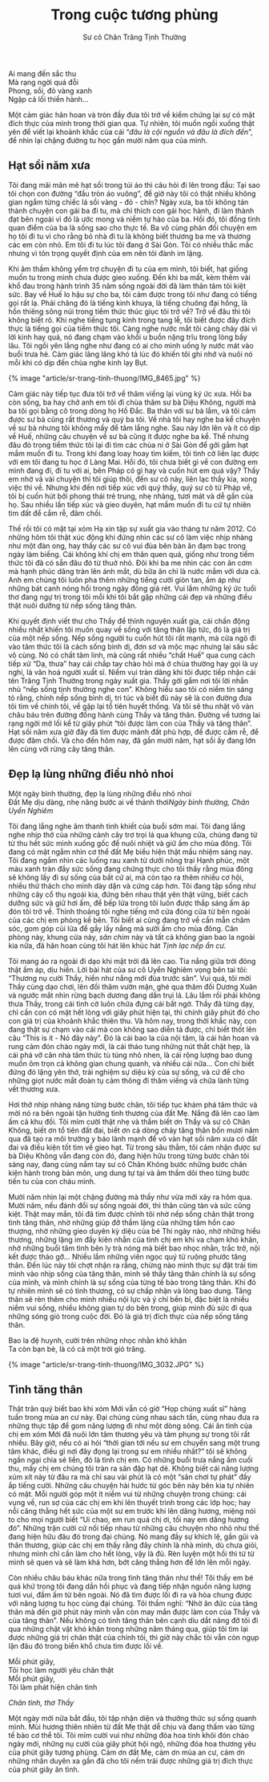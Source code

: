 ﻿---
title: Trong cuộc tương phùng
author: Sư cô Chân Trăng Tịnh Thường 
---

<div class="verse"><p>Ai mang đến sắc thu<br/>
Mà rạng ngời quá đỗi<br/>
Phong, sồi, đỏ vàng xanh<br/>
Ngập cả lối thiền hành…</p></div>

Một cảm giác hân hoan và tròn đầy đưa tôi trở về kiểm chứng lại sự có mặt đích thực của mình trong thời gian qua. Tự nhiên, tôi muốn ngồi xuống thật yên để viết lại khoảnh khắc của cái “*đâu là cội nguồn và đâu là đích đến*”, để nhìn lại chặng đường tu học gần mười năm qua của mình.

## Hạt sồi năm xưa

Tôi đang mãi mân mê hạt sồi trong túi áo thì câu hỏi đi lên trong đầu: Tại sao tôi chọn con đường “đầu tròn áo vuông”, để giờ này tôi có thật nhiều không gian ngắm từng chiếc lá sồi vàng - đỏ - chín? Ngày xưa, ba tôi không tán thành chuyện con gái ba đi tu, mà chỉ thích con gái học hành, đi làm thành đạt bên ngoài vì đó là ước mong và niềm tự hào của ba. Hồi đó, tôi đồng tình quan điểm của ba là sống sao cho thực tế. Ba vô cùng phản đối chuyện em họ tôi đi tu vì cho rằng bỏ nhà đi tu là không biết thương ba mẹ và thương các em còn nhỏ. Em tôi đi tu lúc tôi đang ở Sài Gòn. Tôi có nhiều thắc mắc nhưng vì tôn trọng quyết định của em nên tôi đành im lặng.

Khi âm thầm không yểm trợ chuyện đi tu của em mình, tôi biết, hạt giống muốn tu trong mình chưa được gieo xuống. Đến khi ba mất, kèm thêm vài khổ đau trong hành trình 35 năm sống ngoài đời đã làm thân tâm tôi kiệt sức. Bay về Huế lo hậu sự cho ba, tôi cảm được trong tôi như đang có tiếng gọi rất lạ. Phải chăng đó là tiếng kinh khuya, là tiếng chuông đại hồng, là hồn thiêng sông núi trong tiềm thức thúc giục tôi trở về? Trở về đâu thì tôi không biết rõ. Khi nghe tiếng tụng kinh trong tang lễ, tôi biết được đây đích thực là tiếng gọi của tiềm thức tôi. Càng nghe nước mắt tôi càng chảy dài vì lời kinh hay quá, nó đang chạm vào khối u buồn nặng trĩu trong lòng bấy lâu. Tôi ngồi yên lắng nghe như đang có ai cho mình uống ly nước mát vào buổi trưa hè. Cảm giác lâng lâng khó tả lúc đó khiến tôi ghi nhớ và nuôi nó mỗi khi có dịp đến chùa nghe kinh lạy Bụt.

{% image "article/sr-trang-tinh-thuong/IMG_8465.jpg" %}

Cảm giác này tiếp tục đưa tôi trở về thăm viếng lại vùng ký ức xưa. Hồi ba còn sống, ba hay chở anh em tôi đi chùa thăm sư bà Diệu Không, người mà ba tôi gọi bằng cô trong dòng họ Hồ Đắc. Ba thân với sư bà lắm, và tôi cảm được sư bà cũng rất thương và quý ba tôi. Về nhà tôi hay nghe ba kể chuyện về sư bà nhưng tôi không mấy để tâm lắng nghe. Sau này lớn lên và ít có dịp về Huế, những câu chuyện về sư bà cũng ít được nghe ba kể. Thế nhưng đâu đó trong tiềm thức tôi lại đi tìm các chùa ni ở Sài Gòn để gởi gắm hạt mầm muốn đi tu. Trong khi đang loay hoay tìm kiếm, tôi tình cờ liên lạc được với em tôi đang tu học ở Làng Mai. Hồi đó, tôi chưa biết gì về con đường em mình đang đi, đi tu với ai, bên Pháp có gì hay và cuốn hút em quá vậy? Thấy em nhờ vả vài chuyện thì tôi giúp thôi, đến sư cô này, liên lạc thầy kia, xong việc thì về. Nhưng khi đến nơi tiếp xúc với quý thầy, quý sư cô từ Pháp về, tôi bị cuốn hút bởi phong thái trẻ trung, nhẹ nhàng, tươi mát và dễ gần của họ. Sau nhiều lần tiếp xúc và gieo duyên, hạt mầm muốn đi tu cứ tự nhiên tìm đất để cắm rễ, đâm chồi. 

Thế rồi tôi có mặt tại xóm Hạ xin tập sự xuất gia vào tháng tư năm 2012. Có những hôm tôi thật xúc động khi đứng nhìn các sư cô làm việc nhịp nhàng như một đàn ong, hay thấy các sư cô vui đùa bên bàn ăn đạm bạc trong ngày làm biếng. Cái không khí chị em thân quen quá, giống như trong tiềm thức tôi đã có sẵn đâu đó từ thuở nhỏ. Đôi khi ba me nhìn các con ăn cơm mà hạnh phúc dâng tràn lên ánh mắt, dù bữa ăn chỉ là nước mắm với dưa cà. Anh em chúng tôi luôn pha thêm những tiếng cười giòn tan, ấm áp như những bát canh nóng hổi trong ngày đông giá rét. Vui lắm những ký ức tuổi thơ đang ngự trị trong tôi mỗi khi tôi bắt gặp những cái đẹp và những điều thật nuôi dưỡng từ nếp sống tăng thân.

Khi quyết định viết thư cho Thầy để thỉnh nguyện xuất gia, cái chấn động nhiều nhất khiến tôi muốn quay về sống với tăng thân lập tức, đó là giá trị của một nếp sống. Nếp sống người tu cuốn hút tôi rất mạnh, mà cửa ngõ đi vào tâm thức tôi là cách sống bình dị, đơn sơ và mộc mạc nhưng lại sâu sắc vô cùng. Nó có chất tâm linh, mà cũng rất nhiều “chất Huế” qua cung cách tiếp xử “Dạ, thưa” hay cái chắp tay chào hỏi mà ở chùa thường hay gọi là uy nghi, là văn hoá người xuất sĩ. Niềm vui tràn dâng khi tôi được tiếp nhận cái tên Trăng Tịnh Thường trong ngày xuất gia. Thầy gởi gắm nơi tôi lời nhắn nhủ “nếp sống tịnh thường nghe con”. Không hiểu sao tôi có niềm tin sáng tỏ rằng, chính nếp sống bình dị, tri túc và biết đủ này sẽ là con đường đưa tôi tìm về chính tôi, về gặp lại tổ tiên huyết thống. Và tôi sẽ thu nhặt vô vàn châu báu trên đường đồng hành cùng Thầy và tăng thân. Đường về tương lai rạng ngời mở lối kể từ giây phút “tôi được làm con của Thầy và tăng thân”. Hạt sồi năm xưa giờ đây đã tìm được mảnh đất phù hợp, để được cắm rễ, để được đâm chồi. Và cho đến hôm nay, đã gần mười năm, hạt sồi ấy đang lớn lên cùng với rừng cây tăng thân.

## Đẹp lạ lùng những điều nhỏ nhoi

<div class="verse"><p>Một ngày bình thường, đẹp lạ lùng những điều nhỏ nhoi<br/>
Đất Mẹ dịu dàng, nhẹ nâng bước ai về thảnh thơi<cite>Ngày bình thường, <i>Chân Uyển Nghiêm</i></cite></p></div>

Tôi đang lắng nghe âm thanh tinh khiết của buổi sớm mai. Tôi đang lắng nghe nhịp thở của những cành cây trơ trọi lá qua khung cửa, chúng đang từ từ thu hết sức mình xuống gốc để nuôi nhiệt và giữ ấm cho mùa đông. Tôi đang có mặt ngắm nhìn cơ thể đất Mẹ biểu hiện thật mầu nhiệm sáng nay. Tôi đang ngắm nhìn các luống rau xanh từ dưới nông trại Hạnh phúc, một màu xanh tràn đầy sức sống đang chứng thực cho tôi thấy rằng mùa đông sẽ không lấy đi sự sống của bất cứ ai, mà còn tạo ra thêm nhiều cơ hội, nhiều thử thách cho mình dày dặn và cứng cáp hơn. Tôi đang tập sống như những cây cổ thụ ngoài kia, đứng bên nhau thật yên thật vững, biết cách dưỡng sức và giữ hơi ấm, để bếp lửa trong tôi luôn được thắp sáng ấm áp đón tôi trở về. Thỉnh thoảng tôi nghe tiếng mở cửa đóng cửa từ bên ngoài của các chị em phòng kế bên. Tôi biết ai cũng đang trở về cần mẫn chăm sóc, gom góp củi lửa để gầy lấy nắng mà sưởi ấm cho mùa đông. Căn phòng này, khung cửa này, *sân chim* này và tất cả không gian bao la ngoài kia nữa, đã hân hoan cùng tôi hát lên khúc hát *Tịnh lạc nếp ẩn cư.*

Tôi mang áo ra ngoài đi dạo khi mặt trời đã lên cao. Tia nắng giữa trời đông thật ấm áp, dịu hiền. Lời bài hát của sư cô Uyển Nghiêm vọng bên tai tôi: “Thương nụ cười Thầy, hiền như nắng mới đùa trước sân”. Vui quá, tôi mời Thầy cùng dạo chơi, lên đồi thăm vườn mận, ghé qua thăm đồi Dương Xuân và ngước mắt nhìn rừng bạch dương đang dần trụi lá. Lâu lắm rồi phải không thưa Thầy, trong cái tình cờ luôn chứa đựng cái bất ngờ. Thầy đã từng dạy, chỉ cần con có mặt hết lòng với giây phút hiện tại, thì chính giây phút đó cho con giá trị của khoảnh khắc thiên thu. Và hôm nay, trong thời khắc này, con đang thật sự chạm vào cái mà con không sao diễn tả được, chỉ biết thốt lên câu “This is it - Nó đây này”. Đó là cái bao la của nội tâm, là cái hân hoan và rung cảm đón chào ngày mới, là cái tháo tung những nút thắt chật hẹp, là cái phá vỡ căn nhà tâm thức tù túng nhỏ nhen, là cái rộng lượng bao dung muốn ôm trọn cả không gian chung quanh, và nhiều cái nữa… Con chỉ biết đứng đó lặng yên thở, trải nghiệm sự diệu kỳ của sự sống, và cứ để cho những giọt nước mắt đoàn tụ cảm thông đi thăm viếng và chữa lành từng vết thương xưa.

Hơi thở nhịp nhàng nâng từng bước chân, tôi tiếp tục khám phá tâm thức và mời nó ra bên ngoài tận hưởng tình thương của đất Mẹ. Nắng đã lên cao làm ấm cả khu đồi. Tôi mỉm cười thật nhẹ và thầm biết ơn Thầy và sư cô Chân Không, biết ơn tổ tiên đất đai, biết ơn cả dòng chảy tăng thân bốn mươi năm qua đã tạo ra môi trường y báo lành mạnh để vô vàn hạt sồi năm xưa có đất đai và điều kiện tốt tìm về gieo hạt. Từ trong sâu thẳm, tôi cảm nhận được sư bà Diệu Không vẫn đang còn đó, đang hiện hữu trong từng bước chân tôi sáng nay, đang cùng nắm tay sư cô Chân Không bước những bước chân kiện hành trong bản môn, ung dung tự tại và âm thầm dõi theo từng bước tiến tu của con cháu mình. 

Mười năm nhìn lại một chặng đường mà thấy như vừa mới xảy ra hôm qua. Mười năm, nếu đánh đổi sự sống ngoài đời, thì thân cũng tàn và sức cũng kiệt. Thật may mắn, tôi đã tìm được chính tôi nhờ nếp sống chân thật trong tình tăng thân, nhờ những giúp đỡ thầm lặng của những tâm hồn cao thượng, nhờ những gieo duyên kỳ diệu của bé Thi ngày nào, nhờ những hiểu thương, những lặng im đầy kiên nhẫn của tình chị em khi va chạm khó khăn, nhờ những buổi tâm tình bên ly trà nóng mà biết bao nhọc nhằn, trắc trở, nội kết được tháo gỡ… Nhiều lắm những viên ngọc quý từ ruộng phước tăng thân. Đến lúc này tôi chợt nhận ra rằng, chừng nào mình thực sự đặt trái tim mình vào nhịp sống của tăng thân, mình sẽ thấy tăng thân chính là sự sống của mình, và mình chính là sự sống của từng tế bào trong tăng thân. Khi đó tự nhiên mình sẽ có tình thương, có sự chấp nhận và lòng bao dung. Tăng thân sẽ rèn thêm cho mình nhiều nội lực và ý chí bền bỉ, đặc biệt là nhiều niềm vui sống, nhiều không gian tự do bên trong, giúp mình đủ sức đi qua những sóng gió trong cuộc đời. Đó là giá trị đích thực của nếp sống tăng thân.

<div class="verse"><p>Bao la đệ huynh, cười trên những nhọc nhằn khó khăn<br/>
Ta còn bạn bè, là có cả một trời gió trăng.</p></div>

{% image "article/sr-trang-tinh-thuong/IMG_3032.JPG" %}

## Tình tăng thân

Thật trân quý biết bao khi xóm Mới vẫn có giờ “Họp chúng xuất sĩ” hàng tuần trong mùa an cư này. Đại chúng cùng nhau sách tấn, cùng nhau đưa ra những thực tập để gom năng lượng đi như một dòng sông. Cái ân tình của chị em xóm Mới đã nuôi lớn tâm thương yêu và tâm phụng sự trong tôi rất nhiều. Bây giờ, nếu có ai hỏi “thời gian tới nếu sư em chuyển sang một trung tâm khác, điều gì nơi đây đọng lại trong sư em nhiều nhất?” tôi sẽ không ngần ngại chia sẻ liền, đó là tình chị em. Có những buổi trưa nắng ấm cuối thu, mấy chị em chúng tôi tràn ra sân đập hạt dẻ. Không biết cái năng lượng xúm xít này từ đâu ra mà chỉ sau vài phút là có một “sân chơi tự phát” đầy ắp tiếng cười. Những câu chuyện hài hước từ góc bên này bên kia tự nhiên có mặt. Mỗi người góp một ít niềm vui từ những chuyện trong chúng: cái vụng về, run sợ của các chị em khi lên thuyết trình trong các lớp học; hay nỗi căng thẳng hết sức của một sư em trước khi lên dâng hương, miệng nói to cho mọi người biết “Ui chao, em run quá chị ơi, tối nay em dâng hương đó”. Những trận cười cứ nối tiếp nhau từ những câu chuyện nho nhỏ như thế đang hiện hữu đâu đó trong đại chúng. Nó mang đầy sự khích lệ, gần gũi và thân thương, giúp các chị em thấy rằng đây chính là nhà mình, dù chưa giỏi, nhưng mình chỉ cần làm cho hết lòng, vậy là đủ. Rèn luyện một hồi thì từ từ mình sẽ quen và sẽ làm khá hơn, bớt căng thẳng hơn để lớn lên mỗi ngày.

Còn nhiều châu báu khác nữa trong tình tăng thân như thế! Tôi thấy em bé quá khứ trong tôi đang dần hồi phục và đang tiếp nhận nguồn năng lượng tươi vui, đầm ấm từ bên ngoài. Nó đã tìm được lối đi ra và hòa chung được với năng lượng tu học cùng đại chúng. Tôi thầm nghĩ: “Nhờ ân đức của tăng thân mà đến giờ phút này mình vẫn còn may mắn được làm con của Thầy và của tăng thân”. Nếu không có tình tăng thân bên cạnh dìu dắt nâng đỡ tôi đi qua những chật vật khó khăn trong những năm tháng qua, giúp tôi tìm lại được những giá trị chân thật của chính tôi, thì giờ này chắc tôi vẫn còn ngụp lặn đâu đó trong biển khổ chưa tìm được lối về.

<div class="verse"><p>Mỗi phút giây,<br/>
Tôi học làm người yêu chân thật<br/>
Mỗi phút giây,<br/>
Tôi làm phát hiện chân tình</p><cite><i>Chân tình</i>, thơ Thầy</cite></div>

Một ngày mới nữa bắt đầu, tôi tập nhận diện và thưởng thức sự sống quanh mình. Mùi hương thiên nhiên từ đất Mẹ thật dễ chịu và đang thấm vào từng tế bào cơ thể tôi. Tôi mỉm cười vui như những đóa hoa tinh khôi đón chào ngày mới, những nụ cười của giây phút hội ngộ, những đóa hoa thương yêu của phút giây tương phùng. Cám ơn đất Mẹ, cám ơn mùa an cư, cám ơn những nhân duyên xa gần đã cho tôi nếm trải được những giá trị đích thực của phút giây ân tình.
